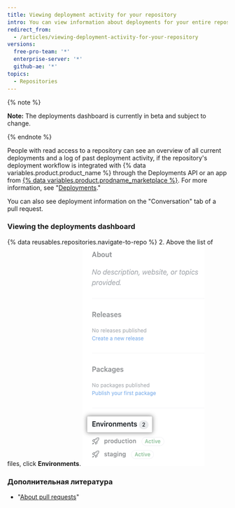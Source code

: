 ```yaml
---
title: Viewing deployment activity for your repository
intro: You can view information about deployments for your entire repository or a specific pull request.
redirect_from:
  - /articles/viewing-deployment-activity-for-your-repository
versions:
  free-pro-team: '*'
  enterprise-server: '*'
  github-ae: '*'
topics:
  - Repositories
---
```


{% note %}

**Note:** The deployments dashboard is currently in beta and subject to change.

{% endnote %}

People with read access to a repository can see an overview of all current deployments and a log of past deployment activity, if the repository's deployment workflow is integrated with {% data variables.product.product_name %} through the Deployments API or an app from [{% data variables.product.prodname_marketplace %}](https://github.com/marketplace/category/deployment). For more information, see "[Deployments](/v3/repos/deployments/)."

You can also see deployment information on the "Conversation" tab of a pull request.

### Viewing the deployments dashboard

{% data reusables.repositories.navigate-to-repo %}
2. Above the list of files, click **Environments**. ![Environments on top of repository page](/assets/images/help/repository/environments.png)

### Дополнительная литература
 - "[About pull requests](/articles/about-pull-requests)"
